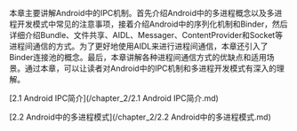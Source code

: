 本章主要讲解Android中的IPC机制。首先介绍Android中的多进程概念以及多进程开发模式中常见的注意事项，接着介绍Android中的序列化机制和Binder，然后详细介绍Bundle、文件共享、AIDL、Messager、ContentProvider和Socket等进程间通信的方式。为了更好地使用AIDL来进行进程间通信，本章还引入了Binder连接池的概念。最后，本章讲解各种进程间通信方式的优缺点和适用场景。通过本章，可以让读者对Android中的IPC机制和多进程开发模式有深入的理解。

[2.1 Android IPC简介](/chapter_2/2.1 Android IPC简介.md)

[2.2 Android中的多进程模式](/chapter_2/2.2 Android中的多进程模式.md)